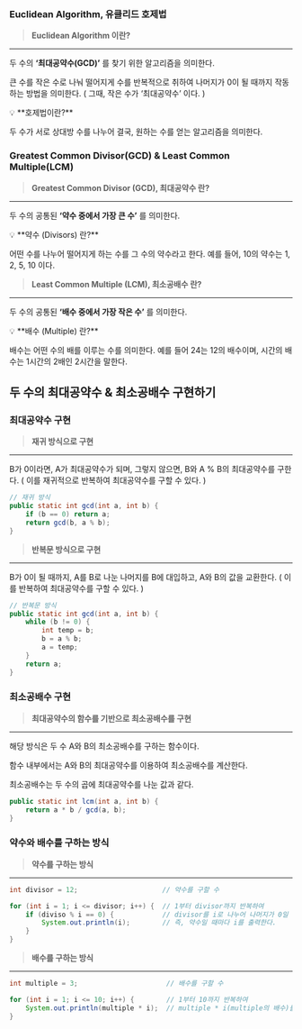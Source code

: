 ### Euclidean Algorithm, 유클리드 호제법

> **Euclidean Algorithm 이란?**
>

---

두 수의 **‘최대공약수(GCD)’** 를 찾기 위한 알고리즘을 의미한다.

큰 수를 작은 수로 나눠 떨어지게 수를 반복적으로 취하여 나머지가 0이 될 때까지 작동하는 방법을 의미한다.
( 그때, 작은 수가 ‘최대공약수’ 이다. )

<aside>
💡 **호제법이란?**

두 수가 서로 상대방 수를 나누어 결국, 원하는 수를 얻는 알고리즘을 의미한다.

</aside>

### Greatest Common Divisor(GCD) & Least Common Multiple(LCM)

> **Greatest Common Divisor (GCD), 최대공약수 란?**
>

---

두 수의 공통된 **‘약수 중에서 가장 큰 수’** 를 의미한다.

<aside>
💡 **약수 (Divisors) 란?**

어떤 수를 나누어 떨어지게 하는 수를 그 수의 약수라고 한다.
예를 들어, 10의 약수는 1, 2, 5, 10 이다.

</aside>

> **Least Common Multiple (LCM), 최소공배수 란?**
>

---

두 수의 공통된 **‘배수 중에서 가장 작은 수’** 를 의미한다.

<aside>
💡 **배수 (Multiple) 란?**

배수는 어떤 수의 배를 이루는 수를 의미한다.
예를 들어 24는 12의 배수이며, 시간의 배수는 1시간의 2배인 2시간을 말한다.

</aside>

## 두 수의 최대공약수 & 최소공배수 구현하기

### **최대공약수 구현**

> **재귀 방식으로 구현**
>

---

B가 0이라면, A가 최대공약수가 되며, 그렇지 않으면, B와 A % B의 최대공약수를 구한다.
( 이를 재귀적으로 반복하여 최대공약수를 구할 수 있다. )

```java
// 재귀 방식
public static int gcd(int a, int b) {
    if (b == 0) return a;
    return gcd(b, a % b);
}
```

> **반복문 방식으로 구현**
>

---

B가 0이 될 때까지, A를 B로 나눈 나머지를 B에 대입하고, A와 B의 값을 교환한다.
( 이를 반복하여 최대공약수를 구할 수 있다. )

```java
// 반복문 방식
public static int gcd(int a, int b) {
    while (b != 0) {
        int temp = b;
        b = a % b;
        a = temp;
    }
    return a;
}
```

### **최소공배수 구현**

> **최대공약수의 함수를 기반으로 최소공배수를 구현**
>

---

해당 방식은 두 수 A와 B의 최소공배수를 구하는 함수이다.

함수 내부에서는 A와 B의 최대공약수를 이용하여 최소공배수를 계산한다.

최소공배수는 두 수의 곱에 최대공약수를 나눈 값과 같다.

```java
public static int lcm(int a, int b) {
    return a * b / gcd(a, b);
}
```

### 약수와 배수를 구하는 방식

> **약수를 구하는 방식**
>

---

```java
int divisor = 12;                     // 약수를 구할 수

for (int i = 1; i <= divisor; i++) {  // 1부터 divisor까지 반복하여
    if (diviso % i == 0) {            // divisor를 i로 나누어 나머지가 0일 경우,
        System.out.println(i);        // 즉, 약수일 때마다 i를 출력한다.
    }
}
```

> **배수를 구하는 방식**
>

---

```java
int multiple = 3;                      // 배수를 구할 수

for (int i = 1; i <= 10; i++) {        // 1부터 10까지 반복하여
    System.out.println(multiple * i);  // multiple * i(multiple의 배수)를 출력한다.
}
```